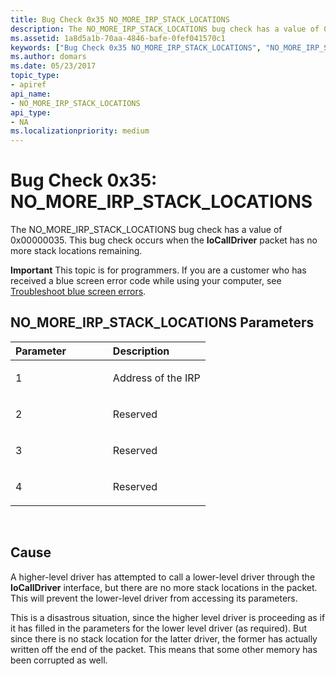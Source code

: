 ```yaml
---
title: Bug Check 0x35 NO_MORE_IRP_STACK_LOCATIONS
description: The NO_MORE_IRP_STACK_LOCATIONS bug check has a value of 0x00000035. This bug check occurs when the IoCallDriver packet has no more stack locations remaining.
ms.assetid: 1a8d5a1b-70aa-4846-bafe-0fef041570c1
keywords: ["Bug Check 0x35 NO_MORE_IRP_STACK_LOCATIONS", "NO_MORE_IRP_STACK_LOCATIONS"]
ms.author: domars
ms.date: 05/23/2017
topic_type:
- apiref
api_name:
- NO_MORE_IRP_STACK_LOCATIONS
api_type:
- NA
ms.localizationpriority: medium
---
```


# Bug Check 0x35: NO\_MORE\_IRP\_STACK\_LOCATIONS


The NO\_MORE\_IRP\_STACK\_LOCATIONS bug check has a value of 0x00000035. This bug check occurs when the **IoCallDriver** packet has no more stack locations remaining.

**Important** This topic is for programmers. If you are a customer who has received a blue screen error code while using your computer, see [Troubleshoot blue screen errors](https://windows.microsoft.com/windows-10/troubleshoot-blue-screen-errors).

## NO\_MORE\_IRP\_STACK\_LOCATIONS Parameters


<table>
<colgroup>
<col width="50%" />
<col width="50%" />
</colgroup>
<thead>
<tr class="header">
<th align="left">Parameter</th>
<th align="left">Description</th>
</tr>
</thead>
<tbody>
<tr class="odd">
<td align="left"><p>1</p></td>
<td align="left"><p>Address of the IRP</p></td>
</tr>
<tr class="even">
<td align="left"><p>2</p></td>
<td align="left"><p>Reserved</p></td>
</tr>
<tr class="odd">
<td align="left"><p>3</p></td>
<td align="left"><p>Reserved</p></td>
</tr>
<tr class="even">
<td align="left"><p>4</p></td>
<td align="left"><p>Reserved</p></td>
</tr>
</tbody>
</table>

 

Cause
-----

A higher-level driver has attempted to call a lower-level driver through the **IoCallDriver** interface, but there are no more stack locations in the packet. This will prevent the lower-level driver from accessing its parameters.

This is a disastrous situation, since the higher level driver is proceeding as if it has filled in the parameters for the lower level driver (as required). But since there is no stack location for the latter driver, the former has actually written off the end of the packet. This means that some other memory has been corrupted as well.

 

 




